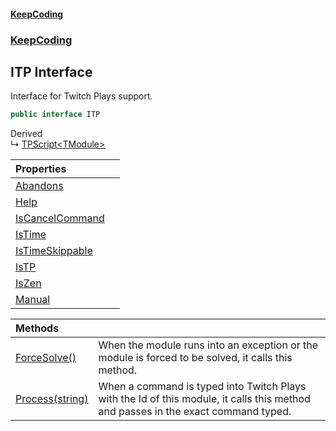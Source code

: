 #### [KeepCoding](index.md 'index')
### [KeepCoding](KeepCoding.md 'KeepCoding')
## ITP Interface
Interface for Twitch Plays support.   
```csharp
public interface ITP
```

Derived  
&#8627; [TPScript&lt;TModule&gt;](KeepCoding_TPScript_TModule_.md 'KeepCoding.TPScript&lt;TModule&gt;')  

| Properties | |
| :--- | :--- |
| [Abandons](KeepCoding_ITP_Abandons.md 'KeepCoding.ITP.Abandons') |  |
| [Help](KeepCoding_ITP_Help.md 'KeepCoding.ITP.Help') |  |
| [IsCancelCommand](KeepCoding_ITP_IsCancelCommand.md 'KeepCoding.ITP.IsCancelCommand') |  |
| [IsTime](KeepCoding_ITP_IsTime.md 'KeepCoding.ITP.IsTime') |  |
| [IsTimeSkippable](KeepCoding_ITP_IsTimeSkippable.md 'KeepCoding.ITP.IsTimeSkippable') |  |
| [IsTP](KeepCoding_ITP_IsTP.md 'KeepCoding.ITP.IsTP') |  |
| [IsZen](KeepCoding_ITP_IsZen.md 'KeepCoding.ITP.IsZen') |  |
| [Manual](KeepCoding_ITP_Manual.md 'KeepCoding.ITP.Manual') |  |

| Methods | |
| :--- | :--- |
| [ForceSolve()](KeepCoding_ITP_ForceSolve().md 'KeepCoding.ITP.ForceSolve()') | When the module runs into an exception or the module is forced to be solved, it calls this method.<br/> |
| [Process(string)](KeepCoding_ITP_Process(string).md 'KeepCoding.ITP.Process(string)') | When a command is typed into Twitch Plays with the Id of this module, it calls this method and passes in the exact command typed.<br/> |
